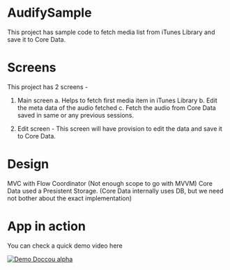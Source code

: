 # AudifySample
This project has sample code to fetch media list from iTunes Library and save it to Core Data.

# Screens
This project has 2 screens - 
1. Main screen
   a. Helps to fetch first media item in iTunes Library
   b. Edit the meta data of the audio fetched
   c. Fetch the audio from Core Data saved in same or any previous sessions.
   
2. Edit screen - This screen will have provision to edit the data and save it to Core Data.

# Design
MVC with Flow Coordinator (Not enough scope to go with MVVM)
Core Data used a Presistent Storage. (Core Data internally uses DB, but we need not bother about the exact implementation)

# App in action
You can check a quick demo video here

[![Demo Doccou alpha](http://share.gifyoutube.com/KzB6Gb.gif)](https://youtu.be/1l--a-QgKFE)

